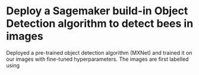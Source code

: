 # Deploy a Sagemaker build-in Object Detection algorithm to detect bees in images
Deployed a pre-trained object detection algorithm (MXNet) and trained it on our images with fine-tuned hyperparameters. 
The images are first labelled using 
